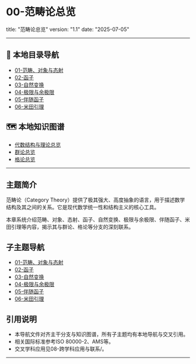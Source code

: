 # 00-范畴论总览

title: "范畴论总览"
version: "1.1"
date: "2025-07-05"

---

## 📁 本地目录导航

- [01-范畴、对象与态射](./01-范畴、对象与态射.md)
- [02-函子](./02-函子.md)
- [03-自然变换](./03-自然变换.md)
- [04-极限与余极限](./04-极限与余极限.md)
- [05-伴随函子](./05-伴随函子.md)
- [06-米田引理](./07-米田引理.md)

## 🗺️ 本地知识图谱

- [代数结构与理论总览](../00-代数结构与理论总览.md)
- [群论总览](../02-群论/00-群论总览.md)
- [格论总览](../06-格论/00-格论总览.md)

---

## 主题简介

范畴论（Category Theory）提供了极其强大、高度抽象的语言，用于描述数学结构及其之间的关系。它是现代数学统一性和结构主义的核心工具。

本章系统介绍范畴、对象、态射、函子、自然变换、极限与余极限、伴随函子、米田引理等内容，揭示其与群论、格论等分支的深刻联系。

## 子主题导航

- [01-范畴、对象与态射](./01-范畴、对象与态射.md)
- [02-函子](./02-函子.md)
- [03-自然变换](./03-自然变换.md)
- [04-极限与余极限](./04-极限与余极限.md)
- [05-伴随函子](./05-伴随函子.md)
- [06-米田引理](./07-米田引理.md)

## 引用说明

- 本导航文件对齐主干分支与知识图谱，所有子主题均有本地导航与交叉引用。
- 相关国际标准参考ISO 80000-2、AMS等。
- 交叉学科应用见08-跨学科应用与联系/。

---
